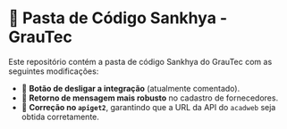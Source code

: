 # 📂 Pasta de Código Sankhya - GrauTec  

Este repositório contém a pasta de código Sankhya do GrauTec com as seguintes modificações:  

- 🛑 **Botão de desligar a integração** (atualmente comentado).  
- 📢 **Retorno de mensagem mais robusto** no cadastro de fornecedores.  
- 🔧 **Correção no `apiget2`**, garantindo que a URL da API do `acadweb` seja obtida corretamente.  
